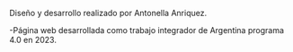 Diseño y desarrollo realizado por Antonella Anriquez.

-Página web desarrollada como trabajo integrador de Argentina programa 4.0 en 2023.
